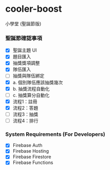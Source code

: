 # cooler-boost
小學堂 (聖誕節版)

### 聖誕節確認事項
- [x] 聖誕主題 UI
- [x] 題目匯入 
- [x] 抽獎獎項調整
- [x] 隊伍匯入
- [ ] 抽獎與隊伍綁定
- [x] a. 個別隊伍應該抽獎幾次
- [x] b. 抽獎流程自動化
- [ ] c. 抽獎算分自動化
- [x] 流程1：註冊
- [x] 流程2：答題
- [ ] 流程3：抽獎
- [ ] 流程4：排行

### System Requirements (For Developers)
- [x] Firebase Auth
- [x] Firebase Hosting
- [x] Firebase Firestore
- [x] Firebase Functions
